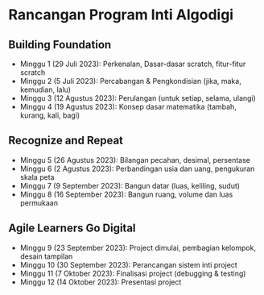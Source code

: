 # Rancangan Program Inti Algodigi

## Building Foundation
- Minggu 1 (29 Juli 2023): Perkenalan, Dasar-dasar scratch, fitur-fitur scratch
- Minggu 2 (5 Juli 2023): Percabangan & Pengkondisian (jika, maka, kemudian, lalu)
- Minggu 3 (12 Agustus 2023): Perulangan (untuk setiap, selama, ulangi)
- Minggu 4 (19 Agustus 2023): Konsep dasar matematika (tambah, kurang, kali, bagi)

## Recognize and Repeat
- Minggu 5 (26 Agustus 2023): Bilangan pecahan, desimal, persentase
- Minggu 6 (2 Agustus 2023): Perbandingan usia dan uang, pengukuran skala peta
- Minggu 7 (9 September 2023): Bangun datar (luas, keliling, sudut)
- Minggu 8 (16 September 2023): Bangun ruang, volume dan luas permukaan

## Agile Learners Go Digital
- Minggu 9 (23 September 2023): Project dimulai, pembagian kelompok, desain tampilan
- Minggu 10 (30 September 2023): Perancangan sistem inti project
- Minggu 11 (7 Oktober 2023): Finalisasi project (debugging & testing)
- Minggu 12 (14 Oktober 2023): Presentasi project
